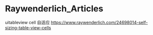 # Raywenderlich_Articles

uitableview cell 自适应
https://www.raywenderlich.com/24698014-self-sizing-table-view-cells
